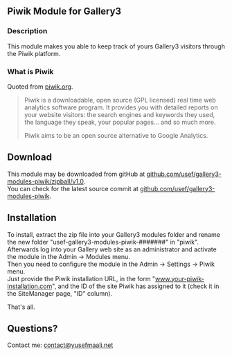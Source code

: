 Piwik Module for Gallery3
-------------------------

### Description
This module makes you able to keep track of yours Gallery3 visitors through the Piwik platform.

### What is Piwik
Quoted from [piwik.org](http://piwik.org).

> Piwik is a downloadable, open source (GPL licensed) real time web analytics software program.
> It provides you with detailed reports on your website visitors:
> the search engines and keywords they used, the language they speak, your popular pages... and so much more.
>
> Piwik aims to be an open source alternative to Google Analytics.


Download
--------
This module may be downloaded from gitHub at [github.com/usef/gallery3-modules-piwik/zipball/v1.0](http://github.com/usef/gallery3-modules-piwik/zipball/v1.0).  
You can check for the latest source commit at [github.com/usef/gallery3-modules-piwik](http://github.com/usef/gallery3-modules-piwik).  


Installation
------------
To install, extract the zip file into your Gallery3 modules folder and rename the new folder "usef-gallery3-modules-piwik-#######" in "piwik".   
Afterwards log into your Gallery web site as an administrator and activate the module in the Admin -> Modules menu.   
Then you need to configure the module in the Admin -> Settings -> Piwik menu.   
Just provide the Piwik installation URL, in the form "www.your-piwik-installation.com", and the ID of the site Piwik has assigned to it (check it in the SiteManager page, "ID" column).   

That's all.


Questions?
---------
Contact me: contact@yusefmaali.net
